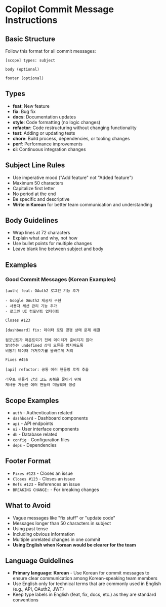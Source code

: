 # Copilot Commit Message Instructions

## Basic Structure

Follow this format for all commit messages:

```
[scope] types: subject

body (optional)

footer (optional)
```

## Types

- **feat**: New feature
- **fix**: Bug fix
- **docs**: Documentation updates
- **style**: Code formatting (no logic changes)
- **refactor**: Code restructuring without changing functionality
- **test**: Adding or updating tests
- **chore**: Build process, dependencies, or tooling changes
- **perf**: Performance improvements
- **ci**: Continuous integration changes

## Subject Line Rules

- Use imperative mood ("Add feature" not "Added feature")
- Maximum 50 characters
- Capitalize first letter
- No period at the end
- Be specific and descriptive
- **Write in Korean** for better team communication and understanding

## Body Guidelines

- Wrap lines at 72 characters
- Explain what and why, not how
- Use bullet points for multiple changes
- Leave blank line between subject and body

## Examples

### Good Commit Messages (Korean Examples)

```
[auth] feat: OAuth2 로그인 기능 추가

- Google OAuth2 제공자 구현
- 사용자 세션 관리 기능 추가
- 로그인 UI 컴포넌트 업데이트

Closes #123
```

```
[dashboard] fix: 데이터 로딩 경쟁 상태 문제 해결

컴포넌트가 마운트되기 전에 데이터가 준비되지 않아
발생하는 undefined 상태 오류를 방지하도록
비동기 데이터 가져오기를 올바르게 처리

Fixes #456
```

```
[api] refactor: 공통 에러 핸들링 로직 추출

라우트 핸들러 간의 코드 중복을 줄이기 위해
재사용 가능한 에러 핸들러 미들웨어 생성
```

## Scope Examples

- `auth` - Authentication related
- `dashboard` - Dashboard components
- `api` - API endpoints
- `ui` - User interface components
- `db` - Database related
- `config` - Configuration files
- `deps` - Dependencies

## Footer Format

- `Fixes #123` - Closes an issue
- `Closes #123` - Closes an issue
- `Refs #123` - References an issue
- `BREAKING CHANGE:` - For breaking changes

## What to Avoid

- Vague messages like "fix stuff" or "update code"
- Messages longer than 50 characters in subject
- Using past tense
- Including obvious information
- Multiple unrelated changes in one commit
- **Using English when Korean would be clearer for the team**

## Language Guidelines

- **Primary language: Korean** - Use Korean for commit messages to ensure clear communication among Korean-speaking team members
- Use English only for technical terms that are commonly used in English (e.g., API, OAuth2, JWT)
- Keep type labels in English (feat, fix, docs, etc.) as they are standard conventions

